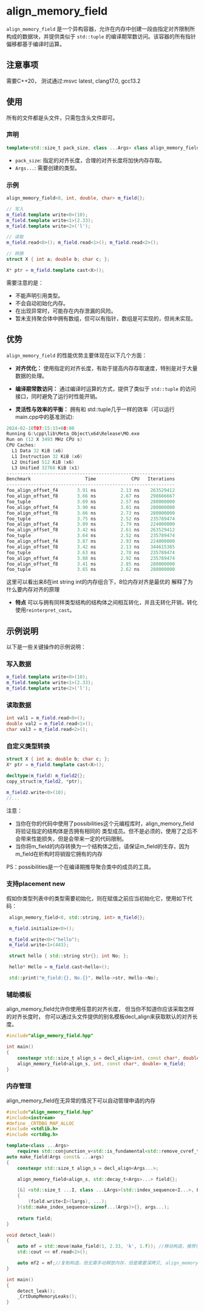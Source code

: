 # align_memory_field

`align_memory_field` 是一个异构容器，允许在内存中创建一段由指定对齐限制所构成的数据块，并提供类似于 `std::tuple` 的编译期常数访问。该容器的所有指针偏移都基于编译时运算。

## 注意事项

需要C++20， 测试通过:msvc latest, clang17.0, gcc13.2

## 使用

所有的文件都是头文件，只需包含头文件即可。

### 声明

```cpp
template<std::size_t pack_size, class ...Args> class align_memory_field
```

- `pack_size`: 指定的对齐长度，合理的对齐长度将加快内存存取。
- `Args...`: 需要创建的类型。

### 示例

```cpp
align_memory_field<8, int, double, char> m_field{};

// 写入
m_field.template write<0>(10);
m_field.template write<1>(2.33);
m_field.template write<2>('l');

// 读取
m_field.read<0>(); m_field.read<1>(); m_field.read<2>();

// 转换
struct X { int a; double b; char c; };

X* ptr = m_field.template cast<X>();
```

需要注意的是：

- 不能声明引用类型。
- 不会自动初始化内存。
- 在出现异常时，可能存在内存泄漏的风险。
- 暂未支持聚合体中拥有数组，但可以有指针，数组是可实现的，但尚未实现。

## 优势

`align_memory_field` 的性能优势主要体现在以下几个方面：

- **对齐优化：** 使用指定的对齐长度，有助于提高内存存取速度，特别是对于大量数据的处理。

- **编译期常数访问：** 通过编译时运算的方式，提供了类似于 `std::tuple` 的访问接口，同时避免了运行时性能开销。

- **灵活性与效率的平衡：** 拥有和 std::tuple几乎一样的效率（可以运行main.cpp中的基准测试):

```cpp  
2024-02-10T07:15:15+08:00
Running G:\cpp\lib\Meta_Object\x64\Release\MO.exe
Run on (12 X 3493 MHz CPU s)
CPU Caches:
  L1 Data 32 KiB (x6)
  L1 Instruction 32 KiB (x6)
  L2 Unified 512 KiB (x6)
  L3 Unified 32768 KiB (x1)
--------------------------------------------------------------
Benchmark                    Time             CPU   Iterations
--------------------------------------------------------------
foo_align_offset_f4       3.91 ns         2.13 ns    263529412
foo_align_offset_f8       3.66 ns         2.67 ns    298666667
foo_tuple                 3.69 ns         2.57 ns    280000000
foo_align_offset_f4       3.90 ns         3.01 ns    280000000
foo_align_offset_f8       3.66 ns         2.73 ns    280000000
foo_tuple                 3.75 ns         2.52 ns    235789474
foo_align_offset_f4       3.89 ns         2.79 ns    224000000
foo_align_offset_f8       3.42 ns         2.61 ns    263529412
foo_tuple                 3.64 ns         2.52 ns    235789474
foo_align_offset_f4       3.87 ns         2.93 ns    224000000
foo_align_offset_f8       3.42 ns         2.13 ns    344615385
foo_tuple                 3.63 ns         2.78 ns    235789474
foo_align_offset_f4       3.88 ns         2.92 ns    235789474
foo_align_offset_f8       3.41 ns         2.85 ns    280000000
foo_tuple                 3.65 ns         2.62 ns    280000000
```

这里可以看出来8在int string int的内存组合下，8位内存对齐是最优的
解释了为什么要内存对齐的原理

  

- **特点** 可以与拥有同样类型结构的结构体之间相互转化，并且无转化开销，转化使用`reinterpret_cast`。

## 示例说明

以下是一些关键操作的示例说明：

### 写入数据

```cpp
m_field.template write<0>(10);
m_field.template write<1>(2.33);
m_field.template write<2>('l');
```

### 读取数据

```cpp
int val1 = m_field.read<0>();
double val2 = m_field.read<1>();
char val3 = m_field.read<2>();
```

### 自定义类型转换

```cpp
struct X { int a; double b; char c; };
X* ptr = m_field.template cast<X>();

decltype(m_field) m_field2{};
copy_struct(m_field2, *ptr);

m_field2.write<0>(10);
//...
```

注意：

- 当你在你的代码中使用了possibilities这个元编程库时，align_memory_field将验证指定的结构体是否拥有相同的
类型成员。但不是必须的，使用了之后不会带来性能损失，但是会带来一定的代码限制。
- 当你将m_field的内存转换为一个结构体之后，请保证m_field的生存，因为m_field在析构时将销毁它拥有的内存

PS：possibilities是一个在编译期推导聚合类中的成员的工具。

### 支持placement new

假如你类型列表中的类型需要初始化，则在赋值之前应当初始化它，使用如下代码：

```cpp
 align_memory_field<8, std::string, int> m_field{};

 m_field.initialize<0>();

 m_field.write<0>("hello");
 m_field.write<1>(443);

 struct hello { std::string str{}; int No; };

 hello* Hello = m_field.cast<hello>();

 std::print("m_field:{}, No.{}", Hello->str, Hello->No);
```

### 辅助模板

align_memory_field允许你使用任意的对齐长度， 但当你不知道你应该采取怎样的对齐长度时，
你可以通过头文件提供的别名模板decl_align来获取默认的对齐长度。

```cpp
#include"align_memory_field.hpp"

int main()
{
    constexpr std::size_t align_s = decl_align<int, const char*, double>;
    align_memory_field<align_s, int, const char*, double> m_field;
}
```

### 内存管理

align_memory_field在无异常的情况下可以自动管理申请的内存

```cpp
#include"align_memory_field.hpp"
#include<iostream>
#define _CRTDBG_MAP_ALLOC
#include <stdlib.h>
#include <crtdbg.h>

template<class ...Args> 
    requires std::conjunction_v<std::is_fundamental<std::remove_cvref_t<Args>>...>
auto make_field(Args const& ...args)
{
    constexpr std::size_t align_s = decl_align<Args...>;

    align_memory_field<align_s, std::decay_t<Args>...> field{};

    [&] <std::size_t ...I, class ...LArgs>(std::index_sequence<I...>, LArgs const& ...largs)
    {
        (field.write<I>(largs), ...);
    }(std::make_index_sequence<sizeof...(Args)>{}, args...);
    
    return field;
}

void detect_leak()
{
    auto mf = std::move(make_field(1, 2.33, 'k', 1.f)); //移动构造，推荐使用，由于使用动态内存，直接交换指针即可，消亡的对象不会释放指针，只有当mf析构时才会释放内存；
    std::cout << mf.read<2>();

    auto mf2 = mf;//复制构造，但无需手动释放内存，但是需要深拷贝, align_memory_field会直接调用std::copy，不会进行赋值操作，这意味着你的复制构造函数，重载赋值运算符将不会生效
}

int main()
{
    detect_leak();
    _CrtDumpMemoryLeaks();
}
```

